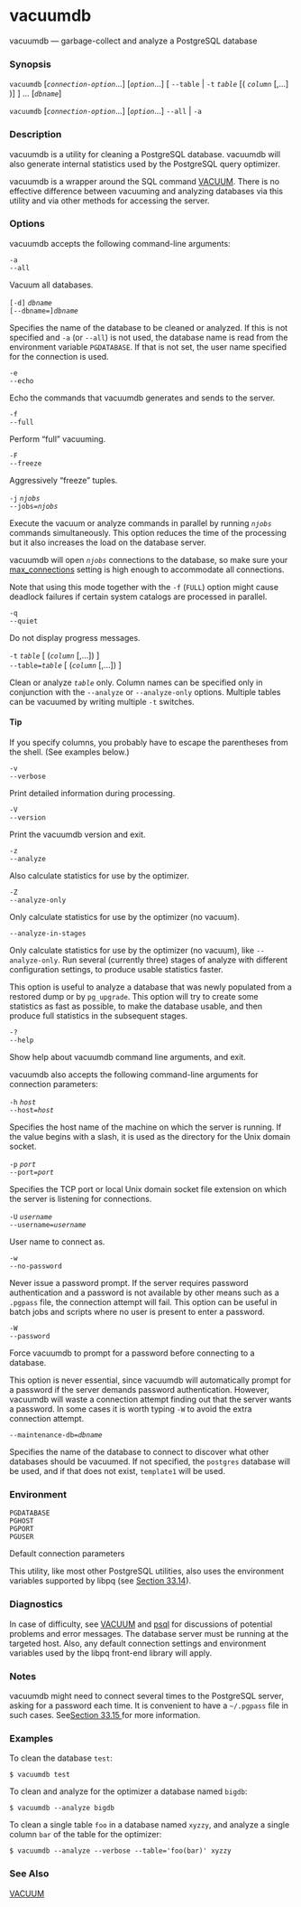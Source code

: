 # vacuumdb

vacuumdb — garbage-collect and analyze a PostgreSQL database

### Synopsis

`vacuumdb` \[_`connection-option`_...\] \[_`option`_...\] \[ `--table` \| `-t` _`table`_ \[\( _`column`_ \[,...\] \)\] \] ... \[_`dbname`_\]

`vacuumdb` \[_`connection-option`_...\] \[_`option`_...\] `--all` \| `-a`

### Description

vacuumdb is a utility for cleaning a PostgreSQL database. vacuumdb will also generate internal statistics used by the PostgreSQL query optimizer.

vacuumdb is a wrapper around the SQL command [VACUUM](https://www.postgresql.org/docs/10/static/sql-vacuum.html). There is no effective difference between vacuuming and analyzing databases via this utility and via other methods for accessing the server.

### Options

vacuumdb accepts the following command-line arguments:

`-a`  
`--all`

Vacuum all databases.

`[-d]` _`dbname`_  
`[--dbname=]`_`dbname`_

Specifies the name of the database to be cleaned or analyzed. If this is not specified and `-a` \(or `--all`\) is not used, the database name is read from the environment variable `PGDATABASE`. If that is not set, the user name specified for the connection is used.

`-e`  
`--echo`

Echo the commands that vacuumdb generates and sends to the server.

`-f`  
`--full`

Perform “full” vacuuming.

`-F`  
`--freeze`

Aggressively “freeze” tuples.

`-j` _`njobs`_  
`--jobs=`_`njobs`_

Execute the vacuum or analyze commands in parallel by running _`njobs`_ commands simultaneously. This option reduces the time of the processing but it also increases the load on the database server.

vacuumdb will open _`njobs`_ connections to the database, so make sure your [max\_connections](https://www.postgresql.org/docs/10/static/runtime-config-connection.html#GUC-MAX-CONNECTIONS) setting is high enough to accommodate all connections.

Note that using this mode together with the `-f` \(`FULL`\) option might cause deadlock failures if certain system catalogs are processed in parallel.

`-q`  
`--quiet`

Do not display progress messages.

`-t` _`table`_ \[ \(_`column`_ \[,...\]\) \]  
`--table=`_`table`_ \[ \(_`column`_ \[,...\]\) \]

Clean or analyze _`table`_ only. Column names can be specified only in conjunction with the `--analyze` or `--analyze-only` options. Multiple tables can be vacuumed by writing multiple `-t` switches.

#### Tip

If you specify columns, you probably have to escape the parentheses from the shell. \(See examples below.\)

`-v`  
`--verbose`

Print detailed information during processing.

`-V`  
`--version`

Print the vacuumdb version and exit.

`-z`  
`--analyze`

Also calculate statistics for use by the optimizer.

`-Z`  
`--analyze-only`

Only calculate statistics for use by the optimizer \(no vacuum\).

`--analyze-in-stages`

Only calculate statistics for use by the optimizer \(no vacuum\), like `--analyze-only`. Run several \(currently three\) stages of analyze with different configuration settings, to produce usable statistics faster.

This option is useful to analyze a database that was newly populated from a restored dump or by `pg_upgrade`. This option will try to create some statistics as fast as possible, to make the database usable, and then produce full statistics in the subsequent stages.

`-?`  
`--help`

Show help about vacuumdb command line arguments, and exit.

vacuumdb also accepts the following command-line arguments for connection parameters:

`-h` _`host`_  
`--host=`_`host`_

Specifies the host name of the machine on which the server is running. If the value begins with a slash, it is used as the directory for the Unix domain socket.

`-p` _`port`_  
`--port=`_`port`_

Specifies the TCP port or local Unix domain socket file extension on which the server is listening for connections.

`-U` _`username`_  
`--username=`_`username`_

User name to connect as.

`-w`  
`--no-password`

Never issue a password prompt. If the server requires password authentication and a password is not available by other means such as a `.pgpass` file, the connection attempt will fail. This option can be useful in batch jobs and scripts where no user is present to enter a password.

`-W`  
`--password`

Force vacuumdb to prompt for a password before connecting to a database.

This option is never essential, since vacuumdb will automatically prompt for a password if the server demands password authentication. However, vacuumdb will waste a connection attempt finding out that the server wants a password. In some cases it is worth typing `-W` to avoid the extra connection attempt.

`--maintenance-db=`_`dbname`_

Specifies the name of the database to connect to discover what other databases should be vacuumed. If not specified, the `postgres` database will be used, and if that does not exist, `template1` will be used.

### Environment

`PGDATABASE`  
`PGHOST`  
`PGPORT`  
`PGUSER`

Default connection parameters

This utility, like most other PostgreSQL utilities, also uses the environment variables supported by libpq \(see [Section 33.14](https://www.postgresql.org/docs/10/static/libpq-envars.html)\).

### Diagnostics

In case of difficulty, see [VACUUM](https://www.postgresql.org/docs/10/static/sql-vacuum.html) and [psql](https://www.postgresql.org/docs/10/static/app-psql.html) for discussions of potential problems and error messages. The database server must be running at the targeted host. Also, any default connection settings and environment variables used by the libpq front-end library will apply.

### Notes

vacuumdb might need to connect several times to the PostgreSQL server, asking for a password each time. It is convenient to have a `~/.pgpass` file in such cases. See[Section 33.15 ](../../iv.-yong-hu-duan-jie-mian/33.-libpq-c-library/33.15.-mi-ma-dang.md)for more information.

### Examples

To clean the database `test`:

```text
$ vacuumdb test
```

To clean and analyze for the optimizer a database named `bigdb`:

```text
$ vacuumdb --analyze bigdb
```

To clean a single table `foo` in a database named `xyzzy`, and analyze a single column `bar` of the table for the optimizer:

```text
$ vacuumdb --analyze --verbose --table='foo(bar)' xyzzy
```

### See Also

[VACUUM](../sql-commands/vacuum.md)

